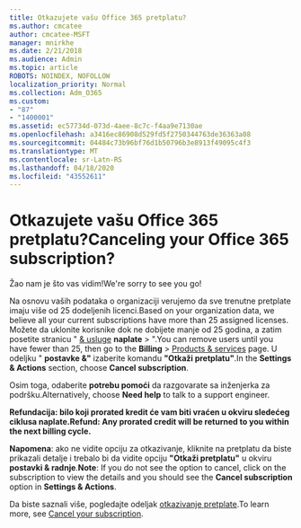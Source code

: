 ```yaml
---
title: Otkazujete vašu Office 365 pretplatu?
ms.author: cmcatee
author: cmcatee-MSFT
manager: mnirkhe
ms.date: 2/21/2018
ms.audience: Admin
ms.topic: article
ROBOTS: NOINDEX, NOFOLLOW
localization_priority: Normal
ms.collection: Adm_O365
ms.custom:
- "87"
- "1400001"
ms.assetid: ec57734d-073d-4aee-8c7c-f4aa9e7130ae
ms.openlocfilehash: a3416ec86908d529fd5f2750344763de36363a08
ms.sourcegitcommit: 04484c73b96bf76d1b50796b3e8913f49095c4f3
ms.translationtype: MT
ms.contentlocale: sr-Latn-RS
ms.lasthandoff: 04/18/2020
ms.locfileid: "43552611"
---
```

# <a name="canceling-your-office-365-subscription"></a><span data-ttu-id="e183e-102">Otkazujete vašu Office 365 pretplatu?</span><span class="sxs-lookup"><span data-stu-id="e183e-102">Canceling your Office 365 subscription?</span></span>

<span data-ttu-id="e183e-103">Žao nam je što vas vidim!</span><span class="sxs-lookup"><span data-stu-id="e183e-103">We're sorry to see you go!</span></span>
  
<span data-ttu-id="e183e-104">Na osnovu vaših podataka o organizaciji verujemo da sve trenutne pretplate imaju više od 25 dodeljenih licenci.</span><span class="sxs-lookup"><span data-stu-id="e183e-104">Based on your organization data, we believe all your current subscriptions have more than 25 assigned licenses.</span></span> <span data-ttu-id="e183e-105">Možete da uklonite korisnike dok ne dobijete manje od 25 godina, a zatim posetite stranicu " [& usluge](https://go.microsoft.com/fwlink/p/?linkid=842054) **naplate** \> ".</span><span class="sxs-lookup"><span data-stu-id="e183e-105">You can remove users until you have fewer than 25, then go to the **Billing** \> [Products & services](https://go.microsoft.com/fwlink/p/?linkid=842054) page.</span></span> <span data-ttu-id="e183e-106">U odeljku " **postavke &"** izaberite komandu **"Otkaži pretplatu"**.</span><span class="sxs-lookup"><span data-stu-id="e183e-106">In the **Settings & Actions** section, choose **Cancel subscription**.</span></span>
  
<span data-ttu-id="e183e-107">Osim toga, odaberite **potrebu pomoći** da razgovarate sa inženjerka za podršku.</span><span class="sxs-lookup"><span data-stu-id="e183e-107">Alternatively, choose **Need help** to talk to a support engineer.</span></span>
  
<span data-ttu-id="e183e-108">**Refundacija: bilo koji prorated kredit će vam biti vraćen u okviru sledećeg ciklusa naplate.**</span><span class="sxs-lookup"><span data-stu-id="e183e-108">**Refund: Any prorated credit will be returned to you within the next billing cycle.**</span></span> 

<span data-ttu-id="e183e-109">**Napomena**: ako ne vidite opciju za otkazivanje, kliknite na pretplatu da biste prikazali detalje i trebalo bi da vidite opciju **"Otkaži pretplatu"** u okviru **postavki & radnje**.</span><span class="sxs-lookup"><span data-stu-id="e183e-109">**Note**: If you do not see the option to cancel, click on the subscription to view the details and you should see the **Cancel subscription** option in **Settings & Actions**.</span></span> 

<span data-ttu-id="e183e-110">Da biste saznali više, pogledajte odeljak [otkazivanje pretplate](https://docs.microsoft.com/office365/admin/subscriptions-and-billing/cancel-your-subscription).</span><span class="sxs-lookup"><span data-stu-id="e183e-110">To learn more, see [Cancel your subscription](https://docs.microsoft.com/office365/admin/subscriptions-and-billing/cancel-your-subscription).</span></span>
